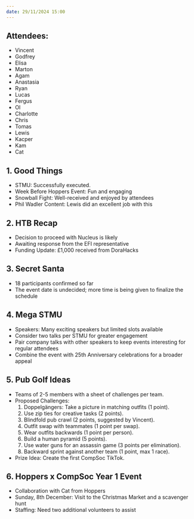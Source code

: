 ```yaml
---
date: 29/11/2024 15:00
---
```


## **Attendees:**

- Vincent
- Godfrey
- Elisa
- Marton
- Agam
- Anastasia
- Ryan
- Lucas
- Fergus
- Ol
- Charlotte
- Chris
- Tomas
- Lewis
- Kacper
- Kam
- Cat

## 1. **Good Things**

- STMU: Successfully executed.
- Week Before Hoppers Event: Fun and engaging
- Snowball Fight: Well-received and enjoyed by attendees
- Phil Wadler Content: Lewis did an excellent job with this

## 2. **HTB Recap**

- Decision to proceed with Nucleus is likely
- Awaiting response from the EFI representative
- Funding Update: £1,000 received from DoraHacks

## 3. **Secret Santa**

- 18 participants confirmed so far
- The event date is undecided; more time is being given to finalize the schedule

## 4. **Mega STMU**

- Speakers: Many exciting speakers but limited slots available
- Consider two talks per STMU for greater engagement
- Pair company talks with other speakers to keep events interesting for regular attendees
- Combine the event with 25th Anniversary celebrations for a broader appeal

## 5. **Pub Golf Ideas**

- Teams of 2-5 members with a sheet of challenges per team.
- Proposed Challenges:
  1. Doppelgängers: Take a picture in matching outfits (1 point).
  2. Use zip ties for creative tasks (2 points).
  3. Blindfold pub crawl (2 points, suggested by Vincent).
  4. Outfit swap with teammates (1 point per swap).
  5. Wear outfits backwards (1 point per person).
  6. Build a human pyramid (5 points).
  7. Use water guns for an assassin game (3 points per elimination).
  8. Backward sprint against another team (1 point, max 1 race).
- Prize Idea: Create the first CompSoc TikTok.

## 6. **Hoppers x CompSoc Year 1 Event**

- Collaboration with Cat from Hoppers
- Sunday, 8th December: Visit to the Christmas Market and a scavenger hunt
- Staffing: Need two additional volunteers to assist
